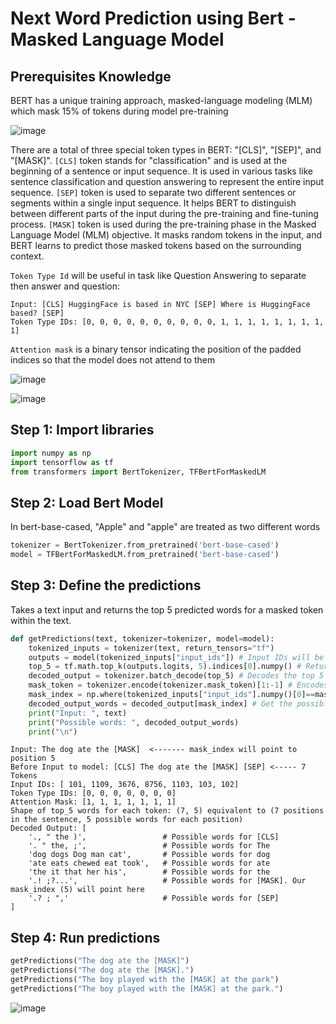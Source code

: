 # Next Word Prediction using Bert - Masked Language Model

## Prerequisites Knowledge

BERT has a unique training approach, masked-language modeling (MLM) which mask 15% of tokens during model pre-training

![image](https://github.com/hughiephan/DPL/assets/16631121/3b9bd2c8-4229-4f7c-b3d6-82e4cc9253b2)

There are a total of three special token types in BERT: "[CLS]", "[SEP]", and "[MASK]". `[CLS]` token stands for "classification" and is used at the beginning of a sentence or input sequence. It is used in various tasks like sentence classification and question answering to represent the entire input sequence. `[SEP]` token is used to separate two different sentences or segments within a single input sequence. It helps BERT to distinguish between different parts of the input during the pre-training and fine-tuning process. `[MASK]` token is used during the pre-training phase in the Masked Language Model (MLM) objective. It masks random tokens in the input, and BERT learns to predict those masked tokens based on the surrounding context.

`Token Type Id` will be useful in task like Question Answering to separate then answer and question:

```text
Input: [CLS] HuggingFace is based in NYC [SEP] Where is HuggingFace based? [SEP]
Token Type IDs: [0, 0, 0, 0, 0, 0, 0, 0, 0, 0, 1, 1, 1, 1, 1, 1, 1, 1, 1]
```

`Attention mask` is a binary tensor indicating the position of the padded indices so that the model does not attend to them

![image](https://github.com/hughiephan/DPL/assets/16631121/937e4f2d-101d-4a11-80df-d2f1163973cd)

![image](https://github.com/hughiephan/DPL/assets/16631121/8df94107-ab6b-48ed-a851-ff9232070627)

## Step 1: Import libraries
```python
import numpy as np
import tensorflow as tf
from transformers import BertTokenizer, TFBertForMaskedLM
```

## Step 2: Load Bert Model

In bert-base-cased, "Apple" and "apple" are treated as two different words

```python
tokenizer = BertTokenizer.from_pretrained('bert-base-cased')
model = TFBertForMaskedLM.from_pretrained('bert-base-cased')
```

## Step 3: Define the predictions
Takes a text input and returns the top 5 predicted words for a masked token within the text.

```python
def getPredictions(text, tokenizer=tokenizer, model=model):
    tokenized_inputs = tokenizer(text, return_tensors="tf")
    outputs = model(tokenized_inputs["input_ids"]) # Input IDs will be used for prediction
    top_5 = tf.math.top_k(outputs.logits, 5).indices[0].numpy() # Returns the indices of the top 5 elements with the highest logits. Read more here https://www.tensorflow.org/api_docs/python/tf/math/top_k
    decoded_output = tokenizer.batch_decode(top_5) # Decodes the top 5 predicted word indices back into their original word 
    mask_token = tokenizer.encode(tokenizer.mask_token)[1:-1] # Encodes the special [MASK] token. [1:-1] is used to remove the special tokens' padding
    mask_index = np.where(tokenized_inputs["input_ids"].numpy()[0]==mask_token)[0][0] # Finds the index of the masked token
    decoded_output_words = decoded_output[mask_index] # Get the possible words in place of [Mask] 
    print("Input: ", text)
    print("Possible words: ", decoded_output_words)
    print("\n")
```

```text
Input: The dog ate the [MASK]  <------- mask_index will point to position 5
Before Input to model: [CLS] The dog ate the [MASK] [SEP] <----- 7 Tokens
Input IDs: [ 101, 1109, 3676, 8756, 1103, 103, 102]
Token Type IDs: [0, 0, 0, 0, 0, 0, 0]
Attention Mask: [1, 1, 1, 1, 1, 1, 1]
Shape of top_5 words for each token: (7, 5) equivalent to (7 positions in the sentence, 5 possible words for each position)
Decoded Output: [
    '., " the )',                 # Possible words for [CLS]
    '. " the, ;',                 # Possible words for The
    'dog dogs Dog man cat',       # Possible words for dog
    'ate eats chewed eat took',   # Possible words for ate
    'the it that her his',        # Possible words for the
    '.! ;?...',                   # Possible words for [MASK]. Our mask_index (5) will point here
    '.? ; ",'                     # Possible words for [SEP]
]
```

## Step 4: Run predictions
```python
getPredictions("The dog ate the [MASK]")
getPredictions("The dog ate the [MASK].")
getPredictions("The boy played with the [MASK] at the park")
getPredictions("The boy played with the [MASK] at the park.")
```

![image](https://github.com/hughiephan/DPL/assets/16631121/f3bf5e54-fe9f-409f-93c9-4adbceca35ce)
